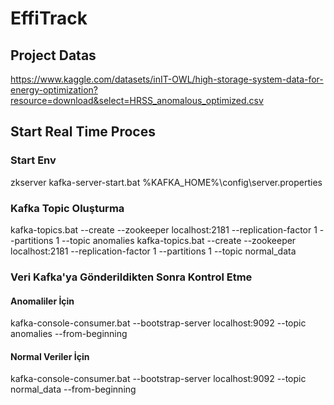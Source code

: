 # EffiTrack

## Project Datas

https://www.kaggle.com/datasets/inIT-OWL/high-storage-system-data-for-energy-optimization?resource=download&select=HRSS_anomalous_optimized.csv

## Start Real Time Proces
### Start Env
zkserver
kafka-server-start.bat %KAFKA_HOME%\config\server.properties
### Kafka Topic Oluşturma
kafka-topics.bat --create --zookeeper localhost:2181 --replication-factor 1 --partitions 1 --topic anomalies
kafka-topics.bat --create --zookeeper localhost:2181 --replication-factor 1 --partitions 1 --topic normal_data
###  Veri Kafka'ya Gönderildikten Sonra Kontrol Etme
#### Anomaliler İçin
kafka-console-consumer.bat --bootstrap-server localhost:9092 --topic anomalies --from-beginning
#### Normal Veriler İçin
kafka-console-consumer.bat --bootstrap-server localhost:9092 --topic normal_data --from-beginning
